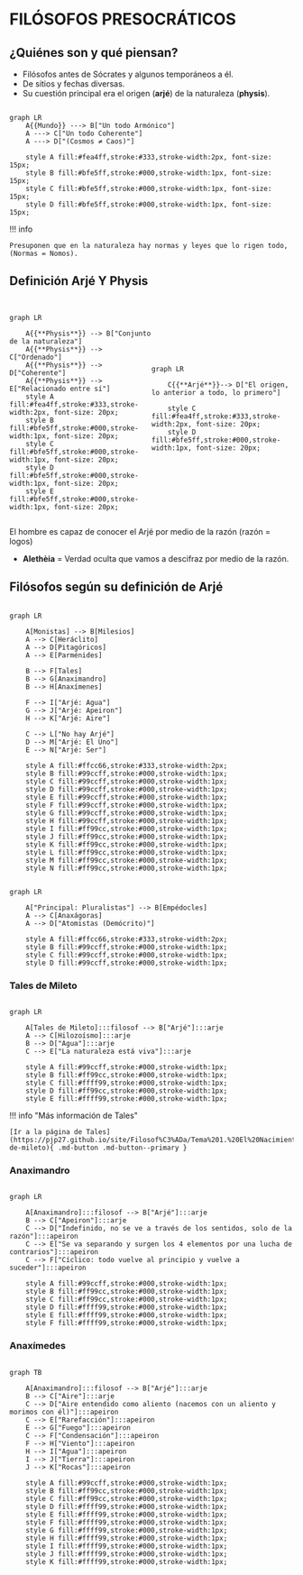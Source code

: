 # FILÓSOFOS PRESOCRÁTICOS
 
## ¿Quiénes son y qué piensan?

* Filósofos antes de Sócrates y algunos temporáneos a él.
* De sitios y fechas diversas.
* Su cuestión principal era el origen (**arjé**) de la naturaleza (**physis**).

```mermaid

graph LR
    A{{Mundo}} ---> B["Un todo Armónico"]
    A ---> C["Un todo Coherente"]
    A ---> D["(Cosmos ≠ Caos)"]  

    style A fill:#fea4ff,stroke:#333,stroke-width:2px, font-size: 15px;
    style B fill:#bfe5ff,stroke:#000,stroke-width:1px, font-size: 15px;
    style C fill:#bfe5ff,stroke:#000,stroke-width:1px, font-size: 15px;
    style D fill:#bfe5ff,stroke:#000,stroke-width:1px, font-size: 15px; 

```

!!! info 

    Presuponen que en la naturaleza hay normas y leyes que lo rigen todo, (Normas = Nomos).

## Definición Arjé Y Physis

<div style="display: flex; flex-direction: row; align-items: center;">

``` mermaid

graph LR

    A{{**Physis**}} --> B["Conjunto de la naturaleza"]
    A{{**Physis**}} --> C["Ordenado"]
    A{{**Physis**}} --> D["Coherente"]
    A{{**Physis**}} --> E["Relacionado entre sí"]
    style A fill:#fea4ff,stroke:#333,stroke-width:2px, font-size: 20px;
    style B fill:#bfe5ff,stroke:#000,stroke-width:1px, font-size: 20px;
    style C fill:#bfe5ff,stroke:#000,stroke-width:1px, font-size: 20px;
    style D fill:#bfe5ff,stroke:#000,stroke-width:1px, font-size: 20px;
    style E fill:#bfe5ff,stroke:#000,stroke-width:1px, font-size: 20px;
```

``` mermaid
graph LR

    C{{**Arjé**}}--> D["El origen, lo anterior a todo, lo primero"]

    style C fill:#fea4ff,stroke:#333,stroke-width:2px, font-size: 20px;
    style D fill:#bfe5ff,stroke:#000,stroke-width:1px, font-size: 20px;
```

</div>

El hombre es capaz de conocer el Arjé por medio de la razón (razón = logos)

* **Alethèia** = Verdad oculta que vamos a descifraz por medio de la razón.

## Filósofos según su definición de Arjé

``` mermaid

graph LR

    A[Monistas] --> B[Milesios]
    A --> C[Heráclito]
    A --> D[Pitagóricos]
    A --> E[Parménides]

    B --> F[Tales]
    B --> G[Anaximandro]
    B --> H[Anaxímenes]

    F --> I["Arjé: Agua"]
    G --> J["Arjé: Apeiron"]
    H --> K["Arjé: Aire"]

    C --> L["No hay Arjé"]
    D --> M["Arjé: El Uno"]
    E --> N["Arjé: Ser"]

    style A fill:#ffcc66,stroke:#333,stroke-width:2px;
    style B fill:#99ccff,stroke:#000,stroke-width:1px;
    style C fill:#99ccff,stroke:#000,stroke-width:1px;
    style D fill:#99ccff,stroke:#000,stroke-width:1px;
    style E fill:#99ccff,stroke:#000,stroke-width:1px;
    style F fill:#99ccff,stroke:#000,stroke-width:1px;
    style G fill:#99ccff,stroke:#000,stroke-width:1px;
    style H fill:#99ccff,stroke:#000,stroke-width:1px;
    style I fill:#ff99cc,stroke:#000,stroke-width:1px;
    style J fill:#ff99cc,stroke:#000,stroke-width:1px;
    style K fill:#ff99cc,stroke:#000,stroke-width:1px;
    style L fill:#ff99cc,stroke:#000,stroke-width:1px;
    style M fill:#ff99cc,stroke:#000,stroke-width:1px;
    style N fill:#ff99cc,stroke:#000,stroke-width:1px;

```



``` mermaid

graph LR

    A["Principal: Pluralistas"] --> B[Empédocles]
    A --> C[Anaxágoras]
    A --> D["Atomistas (Demócrito)"]

    style A fill:#ffcc66,stroke:#333,stroke-width:2px;
    style B fill:#99ccff,stroke:#000,stroke-width:1px;
    style C fill:#99ccff,stroke:#000,stroke-width:1px;
    style D fill:#99ccff,stroke:#000,stroke-width:1px;

```

### Tales de Mileto

``` mermaid

graph LR

    A[Tales de Mileto]:::filosof --> B["Arjé"]:::arje
    A --> C[Hilozoísmo]:::arje
    B --> D["Agua"]:::arje
    C --> E["La naturaleza está viva"]:::arje

    style A fill:#99ccff,stroke:#000,stroke-width:1px;
    style B fill:#ff99cc,stroke:#000,stroke-width:1px;
    style C fill:#ffff99,stroke:#000,stroke-width:1px;
    style D fill:#ff99cc,stroke:#000,stroke-width:1px;
    style E fill:#ffff99,stroke:#000,stroke-width:1px;

``` 
!!! info "Más información de Tales"

    [Ir a la página de Tales](https://pjp27.github.io/site/Filosof%C3%ADa/Tema%201.%20El%20Nacimiento%20de%20La%20Filosof%C3%ADa/Paso%20del%20mito%20al%20logo/#tales-de-mileto){ .md-button .md-button--primary }

### Anaximandro

``` mermaid

graph LR

    A[Anaximandro]:::filosof --> B["Arjé"]:::arje
    B --> C["Apeiron"]:::arje
    C --> D["Indefinido, no se ve a través de los sentidos, solo de la razón"]:::apeiron
    C --> E["Se va separando y surgen los 4 elementos por una lucha de contrarios"]:::apeiron
    C --> F["Cíclico: todo vuelve al principio y vuelve a suceder"]:::apeiron

    style A fill:#99ccff,stroke:#000,stroke-width:1px; 
    style B fill:#ff99cc,stroke:#000,stroke-width:1px; 
    style C fill:#ff99cc,stroke:#000,stroke-width:1px; 
    style D fill:#ffff99,stroke:#000,stroke-width:1px; 
    style E fill:#ffff99,stroke:#000,stroke-width:1px; 
    style F fill:#ffff99,stroke:#000,stroke-width:1px; 

``` 

### Anaxímedes

``` mermaid

graph TB

    A[Anaximandro]:::filosof --> B["Arjé"]:::arje
    B --> C["Aire"]:::arje
    C --> D["Aire entendido como aliento (nacemos con un aliento y morimos con él)"]:::apeiron
    C --> E["Rarefacción"]:::apeiron
    E --> G["Fuego"]:::apeiron
    C --> F["Condensación"]:::apeiron
    F --> H["Viento"]:::apeiron
    H --> I["Agua"]:::apeiron
    I --> J["Tierra"]:::apeiron
    J --> K["Rocas"]:::apeiron

    style A fill:#99ccff,stroke:#000,stroke-width:1px; 
    style B fill:#ff99cc,stroke:#000,stroke-width:1px; 
    style C fill:#ff99cc,stroke:#000,stroke-width:1px; 
    style D fill:#ffff99,stroke:#000,stroke-width:1px; 
    style E fill:#ffff99,stroke:#000,stroke-width:1px; 
    style F fill:#ffff99,stroke:#000,stroke-width:1px; 
    style G fill:#ffff99,stroke:#000,stroke-width:1px; 
    style H fill:#ffff99,stroke:#000,stroke-width:1px; 
    style I fill:#ffff99,stroke:#000,stroke-width:1px; 
    style J fill:#ffff99,stroke:#000,stroke-width:1px; 
    style K fill:#ffff99,stroke:#000,stroke-width:1px; 

```